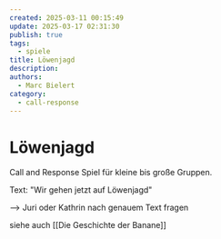 ```yaml
---
created: 2025-03-11 00:15:49
update: 2025-03-17 02:31:30
publish: true
tags:
  - spiele
title: Löwenjagd
description: 
authors:
  - Marc Bielert
category:
  - call-response
---
```


# Löwenjagd

Call and Response Spiel für kleine bis große Gruppen.

Text:
"Wir gehen jetzt auf Löwenjagd"

--> Juri oder Kathrin nach genauem Text fragen

siehe auch [[Die Geschichte der Banane]]

